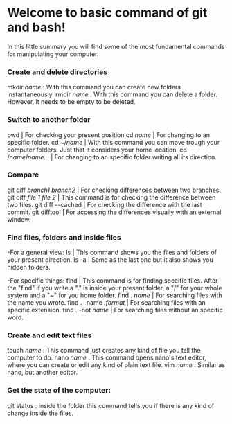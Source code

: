 
# Welcome to basic command of git and bash!
In this little summary you will find some of the most fundamental commands for manipulating your computer.

### Create and delete directories
mkdir *name* : With this command you can create new folders instantaneously.
rmdir *name* : With this command you can delete a folder. However, it needs to be empty to be deleted.
 
### Switch to another folder
pwd | For checking your present position
cd *name* | For changing to an specific folder.
cd ~/*name* | With this command you can move trough your computer folders. Just that it considers your home location.
cd /*name*/*name*... | For changing to an specific folder writing all its direction.   

### Compare
git diff *branch1 branch2* | For checking differences between two branches.
git diff *file 1 file 2* | This command is for checking the difference between two files.
git diff --cached | For checking the difference with the last commit.
git difftool | For accessing the differences visually with an external window.
 

### Find files, folders and inside files
-For a general view:
ls | This command shows you the files and folders of your present direction.
ls -a | Same as the last one but it also shows you hidden folders.

-For specific things:
find | This command is for finding specific files. 
After the "find" if you write a "." is inside your present folder, a "/" for your whole system and a "~" for you home folder.
find . *name* | For searching files with the name you wrote.
find . -name *.format* | For searching files with an specific extension.
find . -not *name* | For searching files without an specific word. 

### Create and edit text files
touch *name* : This command just creates any kind of file you tell the computer to do.
nano *name* : This command opens nano's text editor, where you can create or edit any kind of plain text file.
vim *name* : Similar as nano, but another editor.
### Get the state of the computer:
git status : inside the folder this command tells you if there is any kind of change inside the files.